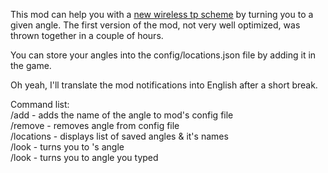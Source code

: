 This mod can help you with a [new wireless tp scheme](https://youtu.be/X7Ah-SJ0vBc?si=oF8f2C9guEGu0Ftm) by turning you to a given angle. The first version of the mod, not very well optimized, was thrown together in a couple of hours.

You can store your angles into the config/locations.json file by adding it in the game.

Oh yeah, I'll translate the mod notifications into English after a short break.

Command list:
<br>
/add <name> <yaw> <pitch> - adds the name of the angle to mod's config file
<br>
/remove <name> - removes <name> angle from config file
<br>
/locations - displays list of saved angles & it's names
<br>
/look <name> - turns you to <name>'s angle
<br>
/look <yaw> <pitch> - turns you to angle you typed